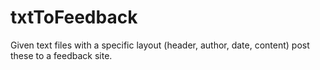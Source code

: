# txtToFeedback

Given text files with a specific layout (header, author, date, content) post these to a feedback site.
